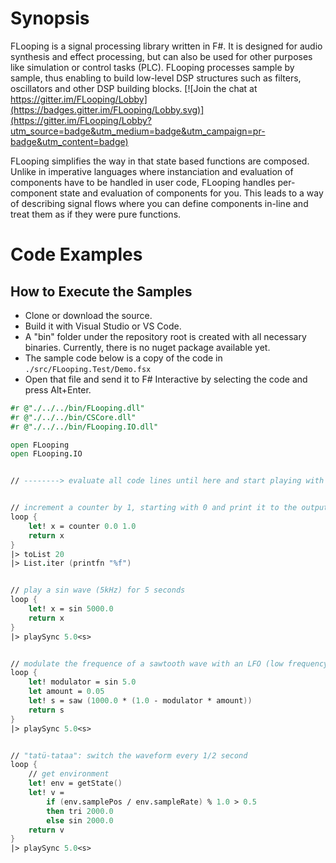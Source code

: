 # Synopsis

FLooping is a signal processing library written in F#. It is designed for audio synthesis and effect processing, but can also be used for other purposes like simulation or control tasks (PLC). FLooping processes sample by sample, thus enabling to build low-level DSP structures such as filters, oscillators and other DSP building blocks.
[![Join the chat at https://gitter.im/FLooping/Lobby](https://badges.gitter.im/FLooping/Lobby.svg)](https://gitter.im/FLooping/Lobby?utm_source=badge&utm_medium=badge&utm_campaign=pr-badge&utm_content=badge)

FLooping simplifies the way in that state based functions are composed. Unlike in imperative languages where instanciation and evaluation of components have to be handled in user code, FLooping handles per-component state and evaluation of components for you. This leads to a way of describing signal flows where you can define components in-line and treat them as if they were pure functions.

# Code Examples

## How to Execute the Samples

* Clone or download the source.
* Build it with Visual Studio or VS Code.
* A "bin" folder under the repository root is created with all necessary binaries. Currently, there is no nuget package available yet.
* The sample code below is a copy of the code in `./src/FLooping.Test/Demo.fsx`
* Open that file and send it to F# Interactive by selecting the code and press Alt+Enter.

```fsharp
#r @"./../../bin/FLooping.dll"
#r @"./../../bin/CSCore.dll"
#r @"./../../bin/FLooping.IO.dll"

open FLooping
open FLooping.IO


// --------> evaluate all code lines until here and start playing with the code below


// increment a counter by 1, starting with 0 and print it to the output.
loop {
    let! x = counter 0.0 1.0
    return x
}
|> toList 20
|> List.iter (printfn "%f")


// play a sin wave (5kHz) for 5 seconds
loop {
    let! x = sin 5000.0
    return x
}
|> playSync 5.0<s>


// modulate the frequence of a sawtooth wave with an LFO (low frequency oscillator)
loop {
    let! modulator = sin 5.0
    let amount = 0.05
    let! s = saw (1000.0 * (1.0 - modulator * amount))
    return s
}
|> playSync 5.0<s>


// "tatü-tataa": switch the waveform every 1/2 second
loop {
    // get environment
    let! env = getState()
    let! v =
        if (env.samplePos / env.sampleRate) % 1.0 > 0.5 
        then tri 2000.0 
        else sin 2000.0
    return v
}
|> playSync 5.0<s>
```
 